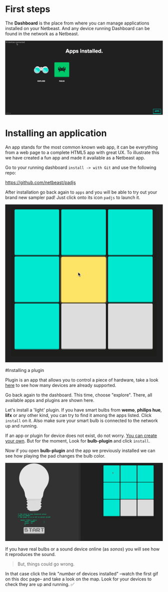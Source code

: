 # First steps

The **Dashboard** is the place from where you can manage applications installed on
your Netbeast. And any device running Dashboard can be found in the network as a
Netbeast.

![Demo Dashboard](../../img/dashboard-demo.gif)

# Installing an application
<a name="installing-an-application"></a>

An app stands for the most common known web app, it can be everything from a web page to a complete HTML5 app with great UX. To illustrate this we have created a fun app and made it available as a Netbeast app.

Go to your running dashboard `install -> with Git` and use the following repo:

https://github.com/netbeast/padjs

After installation go back again to `apps` and you will be able to try out your brand new sampler pad! Just click onto its icon `padjs` to launch it.

![Padjs](../../img/padjs.gif)

#Installing a plugin

Plugin is an app that allows you to control a piece of hardware, take a look [here](../devices_currently_supported/index.md) to see how many devices are already supported.

Go back again to the dashboard. This time, choose "explore". There, all available apps and plugins are shown here.

Let's install a 'light' plugin. If you have smart bulbs from **wemo**, **philips hue**, **lifx** or any other kind, you can try to find it among the apps listed. Click `install` on it. Also make sure your smart bulb is connected to the network up and running.

If an app or plugin for device does not exist, do not worry. [You can create your own](../creating_a_plugin/index.md). But for the moment, Look for **bulb-plugin** and click `install`.

Now if you open **bulb-plugin** and the app we previously installed we can see how playing the pad changes the bulb color.

![Bulb and padjs](../../img/bulb-padjs.gif)

If you have real bulbs or a sound device online (as _sonos_) you will see how it reproduces the sound.

>But, things could go wrong.

In that case click the link "_number_ of devices installed" –watch the first gif on this doc page– and take a look on the map. Look for your devices to check they are up and running. :white_check_mark:


